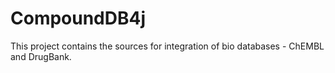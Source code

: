 # CompoundDB4j

This project contains the sources for integration of bio databases - ChEMBL and DrugBank.
